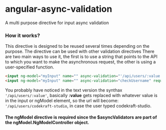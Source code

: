 # angular-async-validation
A multi purpose directive for input async validation

### How it works?
This directive is designed to be reused several times depending on the purpose.
The directive can be used with other validation directives
There are two main ways to use it, the first is to use a string that points to the API to which you want to make the asynchronous request, the other is using a user-specified function.
```html
<input ng-model="myInput" name="" async-validation="'/api/users/:value'" required />
<input ng-model="myInput" name="" async-validation="checkUsername" required />
```
You probably have noticed in the text version the synthax `'/api/users/:value'`, basically __:value__ gets replaced with whatever value is in the input or ngModel element, so the url will become: `'/api/users/codekraft-studio`, in case the user typed codekraft-studio.

#### The ngModel directive is __required__ since the $asyncValidators are part of the __ngModel.NgModelController__ object.
